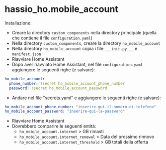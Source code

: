 # hassio_ho.mobile_account

Installazione:
- Creare la directory <code>custom_components</code> nella directory principale (quella che contiene il file <code>configuration.yaml</code>)
- Nella directory <code>custom_components</code>, creare la directory <code>ho_mobile_account</code>
- Nella directory <code>ho_mobile_account</code> copia i file <code>\_\_\_init.py\_\_\_</code> e <code>manifest.json</code>
- Riavviare Home Assistant
- Dopo aver riavviato Home Assistant, nel file <code>configuration.yaml</code> aggiungere le seguenti righe (e salvare):

```yaml
ho_mobile_account:
  phone_number: !secret ho_mobile_account_phone_number
  password: !secret ho_mobile_account_password
  ```

- Andare nel file "secrets.yaml" e aggiungere le seguenti righe (e salvare):

```yaml
ho_mobile_account_phone_number: "inserire-qui-il-numero-di-telefono"  
ho_mobile_account_password: "inserire-qui-la-password"
```

- Riavviare Home Assistant
- Dovrebbero comparire le seguenti entità:
  - <code>ho_mobile_account.internet</code> > GB rimasti
  - <code>ho_mobile_account.internet_renewal</code> > Data del prossimo rinnovo
  - <code>ho_mobile_account.internet_threshold</code> > GB totali della offerta


